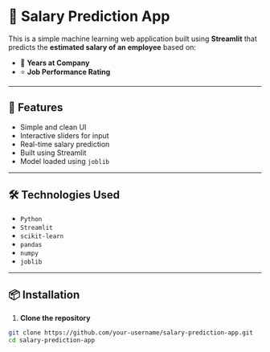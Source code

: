 # 💼 Salary Prediction App

This is a simple machine learning web application built using **Streamlit** that predicts the **estimated salary of an employee** based on:

- 📅 **Years at Company**
- ⭐ **Job Performance Rating**

---

## 🚀 Features

- Simple and clean UI
- Interactive sliders for input
- Real-time salary prediction
- Built using Streamlit
- Model loaded using `joblib`

---

## 🛠️ Technologies Used

- `Python`
- `Streamlit`
- `scikit-learn`
- `pandas`
- `numpy`
- `joblib`

---

## 📦 Installation

1. **Clone the repository**
```bash
git clone https://github.com/your-username/salary-prediction-app.git
cd salary-prediction-app
